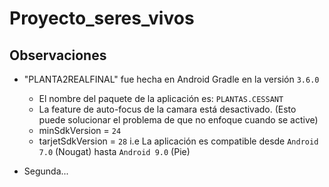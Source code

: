 # Proyecto_seres_vivos

## Observaciones
- "PLANTA2REALFINAL" fue hecha en Android Gradle en la versión `3.6.0`
    - El nombre del paquete de la aplicación es: `PLANTAS.CESSANT`
    - La feature de auto-focus de la camara está desactivado. (Esto puede solucionar el problema de que no enfoque cuando se active)
    - minSdkVersion = `24`
    - tarjetSdkVersion = `28`
i.e La aplicación es compatible desde `Android 7.0` (Nougat) hasta `Android 9.0` (Pie) 

- Segunda...


